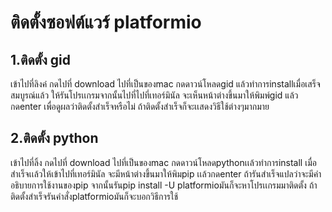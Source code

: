 # ติดตั้งซอฟต์แวร์ platformio
## 1.ติดตั้ง gid
เข้าไปที่ลิงค๋ 
กดไปที่ download ไปที่เป็นของmac กดดาวน์โหลดgid แล้วทำการinstallเมื่อเสร็จสมบูรณ์แล้ว ให้รันโปรเเกรมจากนั้นไปที่ไปที่เทอร์มินัล จะเห็นหน้าต่างขึ้นมาให้พิมพ์gid แล้วกดenter เพื่อดูผลว่าติดตั้งสำเร็จหรือไม่ ถ้าติดตั้งสำเร็จก็จะเเสดงวิธีใช้ต่างๆมากมาย
## 2.ติดตั้ง python
เข้าไปที่ลิ้ง
กดไปที่ download ไปที่เป็นของmac กดดาวน์โหลดpythonเเล้วทำการinstall เมื่อสำเร็จเเล้วให้เข้าไปที่เทอร์มินัล จะมีหน้าต่างขึ้นมาให้พิมpip เเล้วกดenter ถ้ารันสำเร็จแปลว่าจะมีคำอธิบายการใช้งานของpip จากนั้นรันpip install -U platformioมันก็จะหาโปรเเกรมมาติดตั้ง ถ้าติดตั้งสำเร็จรันคำสั่งplatformioมันก็จะบอกวิธีการใช้
